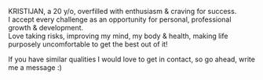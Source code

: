 KRISTIJAN, a 20 y/o, overfilled with enthusiasm & craving for success. <br />
I accept every challenge as an opportunity for personal, professional growth & development. <br/>
Love taking risks, improving my mind, my body & health, making life purposely uncomfortable to get the best out of it!

If you have similar qualities I would love to get in contact, so go ahead, write me a message :)
